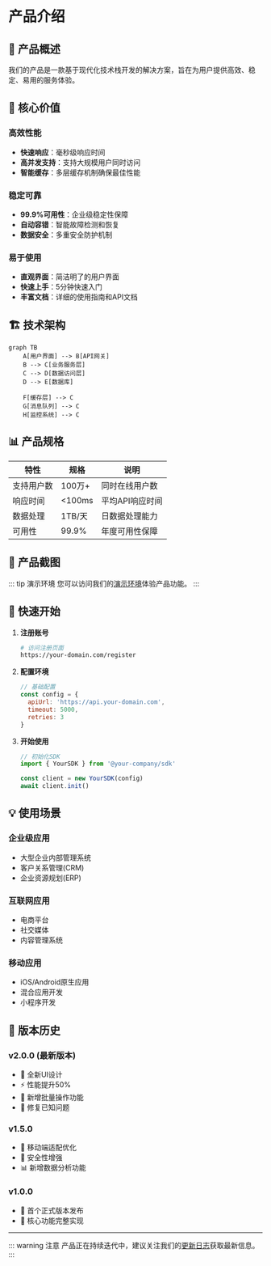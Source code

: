 # 产品介绍

## 🌟 产品概述

我们的产品是一款基于现代化技术栈开发的解决方案，旨在为用户提供高效、稳定、易用的服务体验。

## 🎯 核心价值

### 高效性能
- **快速响应**：毫秒级响应时间
- **高并发支持**：支持大规模用户同时访问
- **智能缓存**：多层缓存机制确保最佳性能

### 稳定可靠
- **99.9%可用性**：企业级稳定性保障
- **自动容错**：智能故障检测和恢复
- **数据安全**：多重安全防护机制

### 易于使用
- **直观界面**：简洁明了的用户界面
- **快速上手**：5分钟快速入门
- **丰富文档**：详细的使用指南和API文档

## 🏗️ 技术架构

```mermaid
graph TB
    A[用户界面] --> B[API网关]
    B --> C[业务服务层]
    C --> D[数据访问层]
    D --> E[数据库]
    
    F[缓存层] --> C
    G[消息队列] --> C
    H[监控系统] --> C
```

## 📊 产品规格

| 特性 | 规格 | 说明 |
|------|------|------|
| 支持用户数 | 100万+ | 同时在线用户数 |
| 响应时间 | <100ms | 平均API响应时间 |
| 数据处理 | 1TB/天 | 日数据处理能力 |
| 可用性 | 99.9% | 年度可用性保障 |

## 🎨 产品截图

::: tip 演示环境
您可以访问我们的[演示环境](https://demo.example.com)体验产品功能。
:::

## 🚀 快速开始

1. **注册账号**
   ```bash
   # 访问注册页面
   https://your-domain.com/register
   ```

2. **配置环境**
   ```javascript
   // 基础配置
   const config = {
     apiUrl: 'https://api.your-domain.com',
     timeout: 5000,
     retries: 3
   }
   ```

3. **开始使用**
   ```javascript
   // 初始化SDK
   import { YourSDK } from '@your-company/sdk'
   
   const client = new YourSDK(config)
   await client.init()
   ```

## 💡 使用场景

### 企业级应用
- 大型企业内部管理系统
- 客户关系管理(CRM)
- 企业资源规划(ERP)

### 互联网应用
- 电商平台
- 社交媒体
- 内容管理系统

### 移动应用
- iOS/Android原生应用
- 混合应用开发
- 小程序开发

## 🔄 版本历史

### v2.0.0 (最新版本)
- 🎉 全新UI设计
- ⚡ 性能提升50%
- 🔧 新增批量操作功能
- 🐛 修复已知问题

### v1.5.0
- 📱 移动端适配优化
- 🔐 安全性增强
- 📊 新增数据分析功能

### v1.0.0
- 🚀 首个正式版本发布
- 🎯 核心功能完整实现

---

::: warning 注意
产品正在持续迭代中，建议关注我们的[更新日志](/docs/changelog)获取最新信息。
:::